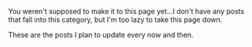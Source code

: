 ---
---

You weren't supposed to make it to this page yet...I don't have any posts that fall into this category, but I'm too lazy to take this page down.

These are the posts I plan to update every now and then.
